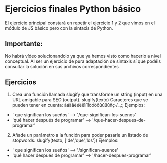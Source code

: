 # Ejercicios finales Python básico

El ejercicio principal constará en repetir el ejercicio 1 y 2 que vimos en el módulo de JS básico pero con la sintaxis de Python.

## Importante: 
No habrá vídeo solucionandolo ya que ya hemos visto como hacerlo a nivel conceptual. Al ser un ejercicio de pura adaptación de sintaxis sí que podéis consultar la solución en sus archivos correspondientes

## Ejercicios

1. Crea una función llamada slugify que transforme un string (input) en una URL amigable para SEO (output). 
slugify(texto)
Caracteres que se pueden tener en cuenta: àáäâèéëêìíïîòóöôùúüûñç·/_,:;
Ejemplos:
  * ' que significan los sueños' --> '/que-significan-los-suenos'
  * 'qué hacer después de programar' --> '/que-hacer-despues-de-programar'

2. Añade un parámetro a la función para poder pasarle un listado de stopwords. 
  slugify(texto, ['de','que','los'])
  Ejemplos:
  * ' que significan los sueños' --> '/significan-suenos'
  * 'qué hacer después de programar' --> '/hacer-despues-programar'
